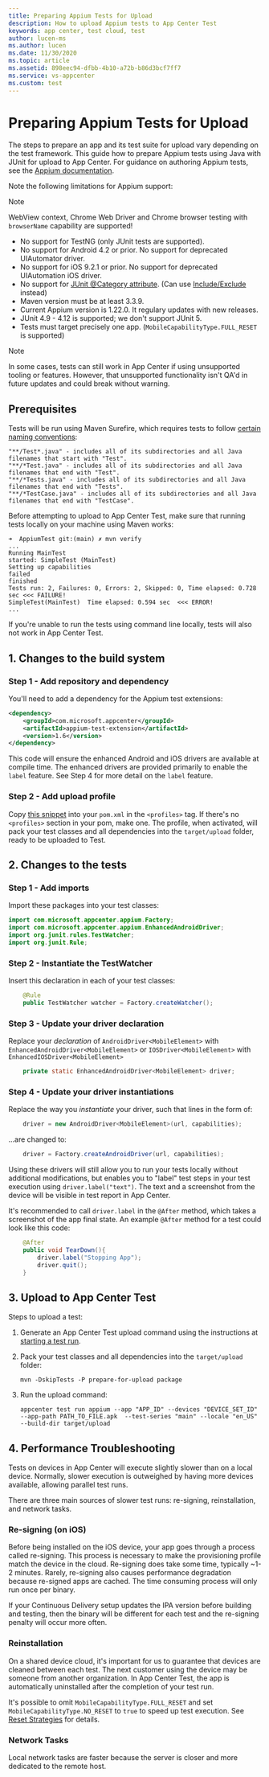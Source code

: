 ```yaml
---
title: Preparing Appium Tests for Upload
description: How to upload Appium tests to App Center Test
keywords: app center, test cloud, test
author: lucen-ms
ms.author: lucen
ms.date: 11/30/2020
ms.topic: article
ms.assetid: 898eec94-dfbb-4b10-a72b-b86d3bcf7ff7
ms.service: vs-appcenter
ms.custom: test
---
```


# Preparing Appium Tests for Upload
The steps to prepare an app and its test suite for upload vary depending on the test framework. This guide how to prepare Appium tests using Java with JUnit for upload to App Center. For guidance on authoring Appium tests, see the [Appium documentation](https://appium.io/docs/en/about-appium/intro/).

Note the following limitations for Appium support:

> [!NOTE]
> WebView context, Chrome Web Driver and Chrome browser testing with `browserName` capability are supported!

* No support for TestNG (only JUnit tests are supported).
* No support for Android 4.2 or prior. No support for deprecated UIAutomator driver.
* No support for iOS 9.2.1 or prior. No support for deprecated UIAutomation iOS driver.
* No support for [JUnit @Category attribute](http://maven.apache.org/surefire/maven-surefire-plugin/examples/junit.html). (Can use [Include/Exclude](http://maven.apache.org/surefire/maven-surefire-plugin/examples/inclusion-exclusion.html) instead)
* Maven version must be at least 3.3.9.
* Current Appium version is 1.22.0. It regulary updates with new releases.
* JUnit 4.9 - 4.12 is supported; we don't support JUnit 5.
* Tests must target precisely one app. (`MobileCapabilityType.FULL_RESET` is supported)

> [!NOTE] 
> In some cases, tests can still work in App Center if using unsupported tooling or features. However, that unsupported functionality isn't QA'd in future updates and could break without warning.

## Prerequisites
Tests will be run using Maven Surefire, which requires tests to follow [certain naming conventions](https://maven.apache.org/surefire/maven-surefire-plugin/examples/inclusion-exclusion.html):

```text
"**/Test*.java" - includes all of its subdirectories and all Java filenames that start with "Test".
"**/*Test.java" - includes all of its subdirectories and all Java filenames that end with "Test".
"**/*Tests.java" - includes all of its subdirectories and all Java filenames that end with "Tests".
"**/*TestCase.java" - includes all of its subdirectories and all Java filenames that end with "TestCase".
```

Before attempting to upload to App Center Test, make sure that running tests locally on your machine using Maven works:

```text
➜  AppiumTest git:(main) ✗ mvn verify
...
Running MainTest
started: SimpleTest (MainTest)
Setting up capabilities
failed
finished
Tests run: 2, Failures: 0, Errors: 2, Skipped: 0, Time elapsed: 0.728 sec <<< FAILURE!
SimpleTest(MainTest)  Time elapsed: 0.594 sec  <<< ERROR!
...
```

If you're unable to run the tests using command line locally, tests will also not work in App Center Test.

## 1. Changes to the build system

### Step 1 - Add repository and dependency

You'll need to add a dependency for the Appium test extensions:

```xml
<dependency>
    <groupId>com.microsoft.appcenter</groupId>
    <artifactId>appium-test-extension</artifactId>
    <version>1.6</version>
</dependency>
```

This code will ensure the enhanced Android and iOS drivers are available at compile time. The enhanced drivers are provided primarily to enable the `label` feature. See Step 4 for more detail on the `label` feature.

### Step 2 - Add upload profile

Copy [this snippet](https://github.com/Microsoft/AppCenter-Test-Appium-Java-Extensions/blob/master/uploadprofilesnippet.xml) into your `pom.xml` in the `<profiles>` tag. If there's no `<profiles>` section in your pom, make one.
The profile, when activated, will pack your test classes and all dependencies into the `target/upload` folder, ready to be uploaded to Test.

## 2. Changes to the tests

### Step 1 - Add imports

Import these packages into your test classes:

```java
import com.microsoft.appcenter.appium.Factory;
import com.microsoft.appcenter.appium.EnhancedAndroidDriver;
import org.junit.rules.TestWatcher;
import org.junit.Rule;
```

### Step 2 - Instantiate the TestWatcher

Insert this declaration in each of your test classes:

```java
    @Rule
    public TestWatcher watcher = Factory.createWatcher();
```

### Step 3 - Update your driver declaration

Replace your *declaration* of `AndroidDriver<MobileElement>` with `EnhancedAndroidDriver<MobileElement>` or `IOSDriver<MobileElement>` with `EnhancedIOSDriver<MobileElement>`

```java
    private static EnhancedAndroidDriver<MobileElement> driver;
```

### Step 4 - Update your driver instantiations

Replace the way you *instantiate* your driver, such that lines in the form of:

```java
    driver = new AndroidDriver<MobileElement>(url, capabilities);
```

...are changed to:

```java
    driver = Factory.createAndroidDriver(url, capabilities);
```

Using these drivers will still allow you to run your tests locally without additional modifications, but enables you to "label" test steps in your test execution using `driver.label("text")`. The text and a screenshot from the device will be visible in test report in App Center.

It's recommended to call `driver.label` in the `@After` method, which takes a screenshot of the app final state. An example `@After` method for a test could look like this code:

```java
    @After
    public void TearDown(){
        driver.label("Stopping App");
        driver.quit();
    }
```

## 3. Upload to App Center Test

Steps to upload a test:

1. Generate an App Center Test upload command using the instructions at [starting a test run](~/test-cloud/starting-a-test-run.md).
2. Pack your test classes and all dependencies into the `target/upload` folder:
   ```shell
   mvn -DskipTests -P prepare-for-upload package
   ```

3. Run the upload command:
   ```shell
   appcenter test run appium --app "APP_ID" --devices "DEVICE_SET_ID" --app-path PATH_TO_FILE.apk  --test-series "main" --locale "en_US" --build-dir target/upload
   ```

## 4. Performance Troubleshooting
Tests on devices in App Center will execute slightly slower than on a local device. Normally, slower execution is outweighed by having more devices available, allowing parallel test runs.

There are three main sources of slower test runs: re-signing, reinstallation, and network tasks.

### Re-signing (on iOS)
Before being installed on the iOS device, your app goes through a process called re-signing. This process is necessary to make the provisioning profile match the device in the cloud. Re-signing does take some time, typically ~1-2 minutes. Rarely, re-signing also causes performance degradation because re-signed apps are cached. The time consuming process will only run once per binary.

If your Continuous Delivery setup updates the IPA version before building and testing, then the binary will be different for each test and the re-signing penalty will occur more often.

### Reinstallation
On a shared device cloud, it's important for us to guarantee that devices are cleaned between each test. The next customer using the device may be someone from another organization. In App Center Test, the app is automatically uninstalled after the completion of your test run. 

It's possible to omit `MobileCapabilityType.FULL_RESET` and set `MobileCapabilityType.NO_RESET` to `true` to speed up test execution. See [Reset Strategies](https://appium.io/docs/en/writing-running-appium/other/reset-strategies/index.html) for details.

### Network Tasks
Local network tasks are faster because the server is closer and more dedicated to the remote host.
